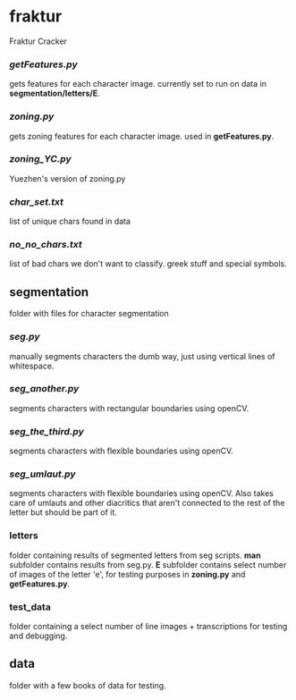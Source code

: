 # fraktur
Fraktur Cracker

### _getFeatures.py_
gets features for each character image. currently set to run on data in **segmentation/letters/E**.

### _zoning.py_
gets zoning features for each character image. used in **getFeatures.py**.

### _zoning_YC.py_
Yuezhen's version of zoning.py

### _char_set.txt_
list of unique chars found in data

### _no_no_chars.txt_
list of bad chars we don't want to classify. greek stuff and special symbols.

## segmentation 
folder with files for character segmentation
### _seg.py_
manually segments characters the dumb way, just using vertical lines of whitespace. 
### _seg_another.py_
segments characters with rectangular boundaries using openCV.
### _seg_the_third.py_
segments characters with flexible boundaries using openCV.
### _seg_umlaut.py_
segments characters with flexible boundaries using openCV. Also takes care of umlauts and other diacritics that aren't connected to the rest of the letter but should be part of it.
### letters
folder containing results of segmented letters from seg scripts. **man** subfolder contains results from seg.py. **E** subfolder contains select number of images of the letter 'e', for testing purposes in **zoning.py** and **getFeatures.py**.
### test_data
folder containing a select number of line images + transcriptions for testing and debugging.


## data
folder with a few books of data for testing.
